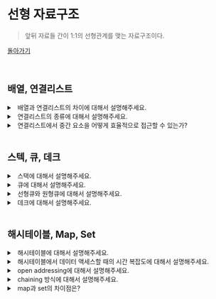 # 선형 자료구조

> 앞뒤 자료들 간이 1:1의 선형관계를 맺는 자료구조이다.

[돌아가기](./README.md)

<br>

## 배열, 연결리스트

<details>
<summary>&nbsp; 배열과 연결리스트의 차이에 대해서 설명해주세요.</summary>

---

`인접메모리` `포인터`, `Random Access` `Sequential Access`

- 배열은 요소들을 연속된 물리주소 위치에 연이어 저장하고 연결리스트는 무작위 메모리 위치에 있고 포인터를 통해서 논리적으로 연결한다. 
- 따라서 특정 요소를 O(1)로 접근할 수 있다.

- 특정 요소를 삽입, 제거하려면 요소들의 메모리 위치를 재조정해야하기에 O(N)이 필요하다. 
- 요소를 삽입, 삭제할 때 노드의 포인터만 조정해주면 되기에 O(1)이 소요된다. 

- 요소들이 무작위 메모리 위치에 있고 포인터를 통해서 논리적으로 연결된다.
- 특정 요소를 탐색하기 위해 시작지점에서 부터 순차적으로 찾아가야하기에 O(N)이 소요된다.

---

</details>

<details>
<summary>&nbsp; 연결리스트의 종류에 대해서 설명해주세요.</summary>

---

- `단순 연결 리스트`  한방햔으로 
- `원형 연결 리스트` 
- `이중 연결리스트`

---

</details>

<details>
<summary>&nbsp; 연결리스트에서 중간 요소을 어떻게 효율적으로 접근할 수 있는가?</summary>

---

- 2개의 포인터를 가지고 탐색을 하는데 하나는 2개 노드씩 이동하고 하나는 1개 노드씩 이동을 한다. 2개씩 이동하는 노드가 끝에 다달았을 때 1개씩 이동하는 노드의 위치가 중간 요소이다.

---

</details>

<br>

## 스텍, 큐, 데크



<details>
<summary>&nbsp; 스택에 대해서 설명해주세요.</summary>

---

`후입선출` 

- 쌓아 올리는 자료구조로 가장 나중에 들어온 데이터를 빼낼할 수 있다. (top 한방향으로만 접근)
- DFS, 재귀에서 사용된다.

---

</details>

<details>
<summary>&nbsp; 큐에 대해서 설명해주세요.</summary>

---

`선입선출` `front & rear` 

- 줄을 세우는 자료구조로 먼저 들어온 데이터를 빼낼 수 있다.
- front, rear 두방향으로 접근할 수 있고 front로 데이터를 추출하고 rear로 데이터를 삽입한다.
- BFS, 캐시를 구현할 때 사용된다.

---

</details>

<details>
<summary>&nbsp; 선형큐와 원형큐에 대해서 설명해주세요.</summary>

---

`꽉 차는 기준` `공간 재활용`

![queue](https://img1.daumcdn.net/thumb/R1280x0/?scode=mtistory2&fname=https%3A%2F%2Fblog.kakaocdn.net%2Fdn%2FP2AjD%2FbtqDaU3tb21%2FPRkoy9hnjkTFIkS96wrY51%2Fimg.png)

- 선형큐
  - `rear = n - 1`이면 큐가 꽉찬 것.
  - `front` 앞에 있는 공간이 낭비된다.
  - `front = rear = n - 1`일 때 큐가 비어 있으면서 꽉차 있는 놀라운 현상이 발생할 수 있다.

- 원형큐
  - 논리적으로 배열을 원형으로 재해석한 자료구조이다.
  - `rear = front - 1`이면 큐가 꽉 찬 것.
  - `rear`가 `front` 앞에 있는 공간을 활용할 수 있게 된다.
- 둘다 resize 문제를 보유하고 있다.

---

</details>

<details>
<summary>&nbsp; 데크에 대해서 설명해주세요. </summary>

---

`양방향으로 삽입과 삭제`

- 스택과 큐의 기능을 모두 가진다.
- 덱의 파생 자료구조
  - 스크롤 
    - 입력은 한쪽 끝으로만 가능하도록 제한 (입력 제한)
  - 셸프 
    - 출력은 한쪽 끝으로만 가능하도록 제한 (출력 제한)

---

</details>

<br>

## 해시테이블, Map, Set


<details>
<summary>&nbsp; 해시테이블에 대해서 설명해주세요.</summary>

---

`key value` `해시 함수` `해시충돌`

- 해시 함수를 통해 키와 데이터값(value)를 매핑하여 함께 저장하는 자료구조이다.
  - 해시 함수
    - 데이터를 효율적으로 관리하기 위해 임의의 길이의 데이터를 고정된 길이의 데이터로 매핑하는 함수이다.
    - 매핑된 고정된 길이의 데이터를 해시값이라고 부른다.
    - 예시. 나눗셈법, 곱셈법, universal hasing
- 데이터가 실제 저장되는 곳을 버킷 또는 슬롯이라고 한다.

---

</details>

<details>
<summary>&nbsp; 해시테이블에서 데이터 액세스할 때의 시간 복잡도에 대해서 설명해주세요.</summary>

---

`해시충돌`

- key를 바탕으로 해시연산을 하면 바로 value에 접근하기에 𝑂(1)이 소요된다.
- 최악으로 해시충돌되어 모든 버킷을 순회하기에 최악으로 𝑂(1 + 버킷수) = 𝑂(N) 소요된다.

---

</details>

<details>
<summary>&nbsp; open addressing에 대해서 설명해주세요.</summary>
<p>

- 충돌이 발생하면 다른 버킷에 데이터를 저장시킨다.
- 다른 버킷을 찾는 방법은 여러가지가 있다.

| 방식                       |                                                                                                                   |
| -------------------------- | ----------------------------------------------------------------------------------------------------------------- |
| 선형탐색 Linear probing    | 고정적으로 폭을 증가 시킨다. h(key) +1, +2 ..                                                                     |
| 제곱탐색 Quadratic probing | 폭을 제곱수로 증가 시킨다. h(key) +2, +4 ..                                                                       |
| Random Probing             | 랜덤 함수를 통해 증가 시킨다. h(key) +난수1, +난수2 ...                                                           |
| 이중해싱 Double hashing    | 다음 해시값의 규칙성을 없애는 방법으로 이동폭을 다른 해시함수를 통해 구한다. 위 방식들이 가지는 군집화 문제 없다. |

- 어느정도 데이터가 차면 테이블 크기를 적절하게 늘려주고 처음부터 다시 해싱하는 것이 좋다.

</p>
</details>

<details>
<summary>&nbsp; chaining 방식에 대해서 설명해주세요.</summary>
<p>

- 한 버킷에 들어갈 데이터 수를 제한하지 않고 충돌되면 체인에 데이터를 추가한다.
  - 체인을 연결리스트, 레드블랙트리로 구현
- 해시가 충돌 될 때 해당 버킷 체인에 `보조 해시 함수`를 통해 해시값을 변형하여 해시 충돌 가능성을 줄인다.
- 일반적으로 open이 chaining보다 느리다.
  - 버킷 밀도가 높아지면서 open이 충돌빈도가 높이지기 때문이다.

</p>
</details>

<details>
<summary>&nbsp; map과 set의 차이점은?</summary>

---

`key == value` `key != value`

- map같은 경우 key와 value를 매핑시키는 자료구조로 key를 통해서 value를 접근할 수 있다.
- set같은 경우 key가 곧 value로 저장되는 자료구조로 집합에 value가 있는지 여부를 파악하기 쉽다.

---

</details>

<br>
